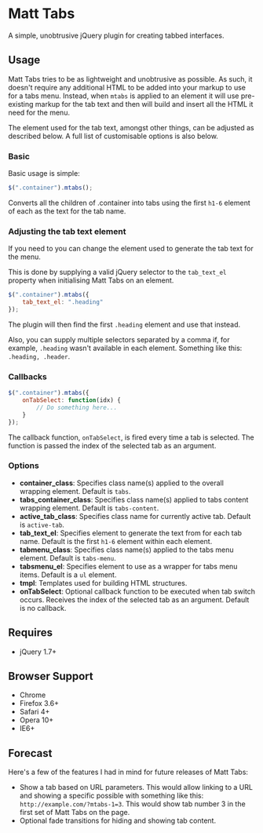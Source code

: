 # Matt Tabs

A simple, unobtrusive jQuery plugin for creating tabbed interfaces.

## Usage
Matt Tabs tries to be as lightweight and unobtrusive as possible. As such, it doesn't require any additional HTML to be added into your markup to use for a tabs menu. Instead, when `mtabs` is applied to an element it will use pre-existing markup for the tab text and then will build and insert all the HTML it need for the menu.

The element used for the tab text, amongst other things, can be adjusted as described below. A full list of customisable options is also below.

### Basic
Basic usage is simple:

```javascript
$(".container").mtabs();
```
Converts all the children of .container into tabs using the first `h1-6` element of each as the text for the tab name.

### Adjusting the tab text element
If you need to you can change the element used to generate the tab text for the menu.

This is done by supplying a valid jQuery selector to the `tab_text_el` property when initialising Matt Tabs on an element.

```javascript
$(".container").mtabs({
	tab_text_el: ".heading"
});
```

The plugin will then find the first `.heading` element and use that instead.

Also, you can supply multiple selectors separated by a comma if, for example, `.heading` wasn't available in each element. Something like this: `.heading, .header`.

### Callbacks
```javascript
$(".container").mtabs({
	onTabSelect: function(idx) {
		// Do something here...
	}
});
```

The callback function, `onTabSelect`, is fired every time a tab is selected. The function is passed the index of the selected tab as an argument.

### Options
* **container_class**: Specifies class name(s) applied to the overall wrapping element. Default is `tabs`.
* **tabs_container_class**: Specifies class name(s) applied to tabs content wrapping element. Default is `tabs-content`.
* **active_tab_class**: Specifies class name for currently active tab. Default is `active-tab`.
* **tab_text_el**: Specifies element to generate the text from for each tab name. Default is the first `h1-6` element within each element.
* **tabmenu_class**: Specifies class name(s) applied to the tabs menu element. Default is `tabs-menu`.
* **tabsmenu_el**: Specifies element to use as a wrapper for tabs menu items. Default is a `ul` element.
* **tmpl**: Templates used for building HTML structures.
* **onTabSelect**: Optional callback function to be executed when tab switch occurs. Receives the index of the selected tab as an argument. Default is no callback.

## Requires
* jQuery 1.7+

## Browser Support
* Chrome
* Firefox 3.6+
* Safari 4+
* Opera 10+
* IE6+

## Forecast
Here's a few of the features I had in mind for future releases of Matt Tabs:

* Show a tab based on URL parameters. This would allow linking to a URL and showing a specific possible with something like this: `http://example.com/?mtabs-1=3`. This would show tab number 3 in the first set of Matt Tabs on the page.
* Optional fade transitions for hiding and showing tab content.